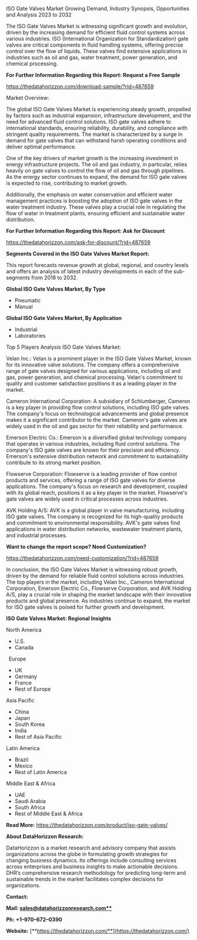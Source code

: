 ﻿ISO Gate Valves Market Growing Demand, Industry Synopsis, Opportunities and Analysis 2023 to 2032


The ISO Gate Valves Market is witnessing significant growth and evolution, driven by the increasing demand for efficient fluid control systems across various industries. ISO (International Organization for Standardization) gate valves are critical components in fluid handling systems, offering precise control over the flow of liquids. These valves find extensive applications in industries such as oil and gas, water treatment, power generation, and chemical processing.

**For Further Information Regarding this Report: Request a Free Sample**	

<https://thedatahorizzon.com/download-sample/?rid=487659>

Market Overview:

The global ISO Gate Valves Market is experiencing steady growth, propelled by factors such as industrial expansion, infrastructure development, and the need for advanced fluid control solutions. ISO gate valves adhere to international standards, ensuring reliability, durability, and compliance with stringent quality requirements. The market is characterized by a surge in demand for gate valves that can withstand harsh operating conditions and deliver optimal performance.

One of the key drivers of market growth is the increasing investment in energy infrastructure projects. The oil and gas industry, in particular, relies heavily on gate valves to control the flow of oil and gas through pipelines. As the energy sector continues to expand, the demand for ISO gate valves is expected to rise, contributing to market growth.

Additionally, the emphasis on water conservation and efficient water management practices is boosting the adoption of ISO gate valves in the water treatment industry. These valves play a crucial role in regulating the flow of water in treatment plants, ensuring efficient and sustainable water distribution.

**For Further Information Regarding this Report: Ask for Discount**	

<https://thedatahorizzon.com/ask-for-discount/?rid=487659>

**Segments Covered in the ISO Gate Valves Market Report:**

This report forecasts revenue growth at global, regional, and country levels and offers an analysis of latest industry developments in each of the sub-segments from 2018 to 2032.

**Global ISO Gate Valves Market, By Type**

- Pneumatic
- Manual

**Global ISO Gate Valves Market, By Application**

- Industrial
- Laboratories

Top 5 Players Analysis ISO Gate Valves Market:

Velan Inc.: Velan is a prominent player in the ISO Gate Valves Market, known for its innovative valve solutions. The company offers a comprehensive range of gate valves designed for various applications, including oil and gas, power generation, and chemical processing. Velan's commitment to quality and customer satisfaction positions it as a leading player in the market.

Cameron International Corporation: A subsidiary of Schlumberger, Cameron is a key player in providing flow control solutions, including ISO gate valves. The company's focus on technological advancements and global presence makes it a significant contributor to the market. Cameron's gate valves are widely used in the oil and gas sector for their reliability and performance.

Emerson Electric Co.: Emerson is a diversified global technology company that operates in various industries, including fluid control solutions. The company's ISO gate valves are known for their precision and efficiency. Emerson's extensive distribution network and commitment to sustainability contribute to its strong market position.

Flowserve Corporation: Flowserve is a leading provider of flow control products and services, offering a range of ISO gate valves for diverse applications. The company's focus on research and development, coupled with its global reach, positions it as a key player in the market. Flowserve's gate valves are widely used in critical processes across industries.

AVK Holding A/S: AVK is a global player in valve manufacturing, including ISO gate valves. The company is recognized for its high-quality products and commitment to environmental responsibility. AVK's gate valves find applications in water distribution networks, wastewater treatment plants, and industrial processes.

**Want to change the report scope? Need Customization?**

<https://thedatahorizzon.com/need-customization/?rid=487659>

In conclusion, the ISO Gate Valves Market is witnessing robust growth, driven by the demand for reliable fluid control solutions across industries. The top players in the market, including Velan Inc., Cameron International Corporation, Emerson Electric Co., Flowserve Corporation, and AVK Holding A/S, play a crucial role in shaping the market landscape with their innovative products and global presence. As industries continue to expand, the market for ISO gate valves is poised for further growth and development.

**ISO Gate Valves Market: Regional Insights**

North America

- U.S.
- Canada

` `Europe

- UK
- Germany
- France
- Rest of Europe

Asia Pacific	

- China
- Japan
- South Korea
- India
- Rest of Asia Pacific

Latin America

- Brazil
- Mexico
- Rest of Latin America

Middle East & Africa

- UAE
- Saudi Arabia
- South Africa
- Rest of Middle East & Africa

**Read More:** <https://thedatahorizzon.com/product/iso-gate-valves/>

**About DataHorizzon Research:**

DataHorizzon is a market research and advisory company that assists organizations across the globe in formulating growth strategies for changing business dynamics. Its offerings include consulting services across enterprises and business insights to make actionable decisions. DHR’s comprehensive research methodology for predicting long-term and sustainable trends in the market facilitates complex decisions for organizations.

**Contact:**

**Mail: [sales@datahorizzonresearch.com**](mailto:sales@datahorizzonresearch.com)**

**Ph:** **+1–970–672–0390**

**Website:** [**https://thedatahorizzon.com/**](https://thedatahorizzon.com/)

